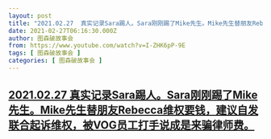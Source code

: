 ```yaml
---
layout: post
title: "2021.02.27  真实记录Sara踢人。Sara刚刚踢了Mike先生。Mike先生替朋友Rebecca维权要钱，建议自发联合起诉维权，被VOG员工打手说成是来骗律师费。"
date: 2021-02-27T06:16:30.000Z
author: 图森破故事会
from: https://www.youtube.com/watch?v=I-ZHK6pP-9E
tags: [ 图森破故事会 ]
categories: [ 图森破故事会 ]
---
```

<!--1614406590000-->
[2021.02.27  真实记录Sara踢人。Sara刚刚踢了Mike先生。Mike先生替朋友Rebecca维权要钱，建议自发联合起诉维权，被VOG员工打手说成是来骗律师费。](https://www.youtube.com/watch?v=I-ZHK6pP-9E)
------

<div>

</div>
